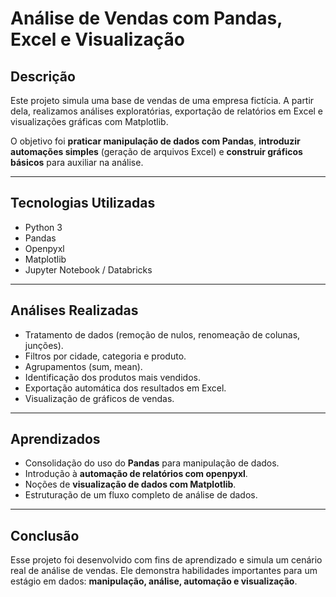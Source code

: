 # Análise de Vendas com Pandas, Excel e Visualização

## Descrição
Este projeto simula uma base de vendas de uma empresa fictícia. A partir dela, realizamos análises exploratórias, exportação de relatórios em Excel e visualizações gráficas com Matplotlib.

O objetivo foi **praticar manipulação de dados com Pandas**, **introduzir automações simples** (geração de arquivos Excel) e **construir gráficos básicos** para auxiliar na análise.

---

## Tecnologias Utilizadas
- Python 3
- Pandas
- Openpyxl
- Matplotlib
- Jupyter Notebook / Databricks

---

## Análises Realizadas
- Tratamento de dados (remoção de nulos, renomeação de colunas, junções).  
- Filtros por cidade, categoria e produto.  
- Agrupamentos (sum, mean).  
- Identificação dos produtos mais vendidos.  
- Exportação automática dos resultados em Excel.  
- Visualização de gráficos de vendas.

---

## Aprendizados
- Consolidação do uso do **Pandas** para manipulação de dados.  
- Introdução à **automação de relatórios com openpyxl**.  
- Noções de **visualização de dados com Matplotlib**.  
- Estruturação de um fluxo completo de análise de dados.

---

## Conclusão
Esse projeto foi desenvolvido com fins de aprendizado e simula um cenário real de análise de vendas. Ele demonstra habilidades importantes para um estágio em dados: **manipulação, análise, automação e visualização**.

